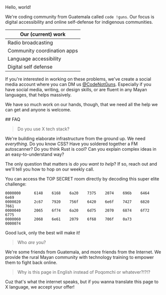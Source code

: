Hello, world!

We're coding community from Guatemala called `code !guns`. Our focus is digital accessibility and online self-defense for indigenous communities. 

| Our (current) work |
| ----------- |
| Radio broadcasting |
| Community coordination apps |
| Language accessibility |
| Digital self defense |

If you're interested in working on these problems, we've create a social media account where you can DM us [@CodeNotGuns](https://twitter.com/CodeNotGuns). Especially if you have social media, writing, or design skills, or are fluent in any Mayan languages, that helps massively.

We have so much work on our hands, though, that we need all the help we can get and anyone is welcome.

## FAQ

> Do you use X tech stack?

We're building elaborate infrastructure from the ground up. We need *everything*. Do you know CSS? Have you soldered together a FM autoscanner? Do you think Rust is cool? Can you explain complex ideas in an easy-to-understand way? 

The only question that matters is _do you want to help_? If so, reach out and we'll tell you how to hop on our weekly call.

You can access the TOP SECRET room directly by decoding this super elite challenge:

```hex
0000000      6148    6168    6a20    7375    2074    696b    6464    6e69
0000020      2c67    7920    756f    6420    6e6f    7427    6820    7661
0000040      2065    6f74    6a20    6d75    2070    6874    6f72    6775
0000060      2068    6e61    2079    6f68    706f    0a73
0000074
```

Good luck, only the best will make it!

> Who *are* you?

We're some friends from Guatemala, and more friends from the Internet. We provide the rural Mayan community with technology training to empower them to fight back online.

>  Why is this page in English instead of Poqomchi or whatever?!?!?

Cuz that's what the internet speaks, but if you wanna translate this page to X language, we accept your offer!
